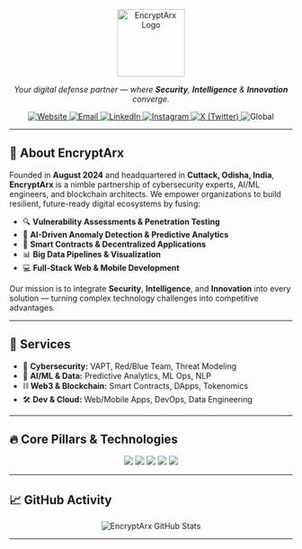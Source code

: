 <div align="center">
  <img src="https://github.com/EncryptArx/encryptarx-website/blob/main/src/assets/logo.png" alt="EncryptArx Logo" width="120" />
  <h1.EncryptArx</h1>
  <p><em>Your digital defense partner — where <strong>Security</strong>, <strong>Intelligence</strong> & <strong>Innovation</strong> converge.</em></p>

  <!-- Social & Contact Badges -->
  <p>
    <a href="https://www.encryptarx.in/">
      <img alt="Website" src="https://img.shields.io/badge/Website-EncryptArx-0A192F?logo=Google-Chrome&logoColor=white" />
    </a>
    <a href="mailto:support@encryptarx.in">
      <img alt="Email" src="https://img.shields.io/badge/contact@encryptarx.in-D14836?logo=gmail&logoColor=white" />
    </a>
    <a href="https://linkedin.com/company/encryptarx">
      <img alt="LinkedIn" src="https://img.shields.io/badge/LinkedIn-EncryptArx-0077B5?logo=linkedin&logoColor=white" />
    </a>
    <a href="https://www.instagram.com/encryptarx/">
      <img alt="Instagram" src="https://img.shields.io/badge/Instagram-@encryptarx-E4405F?logo=instagram&logoColor=white" />
    </a>
    <a href="https://x.com/encryptarxx">
      <img alt="X (Twitter)" src="https://img.shields.io/badge/X-@encryptarxx-000000?logo=twitter&logoColor=white" />
    </a>
    <span>
      <img alt="Global" src="https://img.shields.io/badge/Location-Global%20%2F%20Remote-4AB857?logo=earth&logoColor=white" />
    </span>
  </p>
</div>


---

## 🚀 About EncryptArx  

Founded in **August 2024** and headquartered in **Cuttack, Odisha, India**, **EncryptArx** is a nimble partnership of cybersecurity experts, AI/ML engineers, and blockchain architects. We empower organizations to build resilient, future-ready digital ecosystems by fusing:

- 🔍 **Vulnerability Assessments & Penetration Testing**  
- 🤖 **AI-Driven Anomaly Detection & Predictive Analytics**  
- 🔗 **Smart Contracts & Decentralized Applications**  
- 📊 **Big Data Pipelines & Visualization**  
- 💻 **Full-Stack Web & Mobile Development**

Our mission is to integrate **Security**, **Intelligence**, and **Innovation** into every solution — turning complex technology challenges into competitive advantages.

---

## 💼 Services

- 🔐 **Cybersecurity:** VAPT, Red/Blue Team, Threat Modeling  
- 🧠 **AI/ML & Data:** Predictive Analytics, ML Ops, NLP  
- ⛓️ **Web3 & Blockchain:** Smart Contracts, DApps, Tokenomics  
- 🛠️ **Dev & Cloud:** Web/Mobile Apps, DevOps, Data Engineering
---


## 🔥 Core Pillars & Technologies

<div align="center">
  <img src="https://img.shields.io/badge/Cybersecurity-Expertise-ff4757?logo=fortinet&logoColor=white" />
  <img src="https://img.shields.io/badge/AI/ML-Intelligence-3742fa?logo=tensorflow&logoColor=white" />
  <img src="https://img.shields.io/badge/Web3-Blockchain-8e44ad?logo=ethereum&logoColor=white" />
  <img src="https://img.shields.io/badge/Data-Engineering-2ed573?logo=apache-spark&logoColor=white" />
  <img src="https://img.shields.io/badge/Full--Stack-Development-ffa501?logo=javascript&logoColor=white" />
</div>

---

## 📈 GitHub Activity

<div align="center">
  <img src="https://github-readme-stats.vercel.app/api?username=EncryptArx&show_icons=true&theme=dark&count_private=true" alt="EncryptArx GitHub Stats" />
</div>

---
